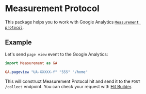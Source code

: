 # Measurement Protocol

This package helps you to work with Google Analytics [`Measurement protocol`](https://developers.google.com/analytics/devguides/collection/protocol/v1).

## Example

Let's send `page view` event to the Google Analytics:

```elm
import Measurement as GA

GA.pageview "UA-XXXXX-Y" "555" "/home"

```

This will construct Measurement Protocol hit and send it to the `POST /collect`
endpoint. You can check your request with [Hit Builder](https://ga-dev-tools.appspot.com/hit-builder/).
